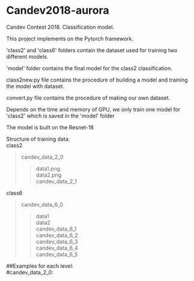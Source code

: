 # Candev2018-aurora
Candev Contest 2018. Classification model.         

This project implements on the Pytorch framework.

'class2' and 'class6' folders contain the dataset used for training two different models.

'model' folder contains the final model for the class2 classification.

class2new.py file contains the procedure of building a model and training the model with dataset.

convert.py file contains the procedure of making our own dataset.

Depends on the time and memory of GPU, we only train one model for 'class2' which is saved in the 'model' folder

The model is built on the Resnet-18

Structure of training data:     
class2          
>candev_data_2_0         
>>data1.png           
>>data2.png        
> candev_data_2_1        

             
class6     
>candev_data_6_0       
>>data1         
>>data2        
>candev_data_6_1         
>candev_data_6_2        
>candev_data_6_3       
>candev_data_6_4       
>candev_data_6_5        
      
##Examples for each level:       
#candev_data_2_0:        
